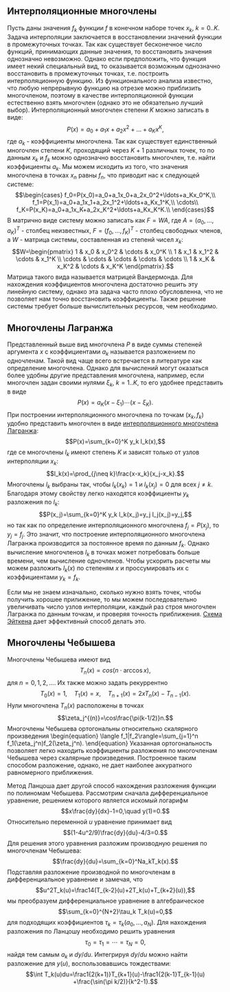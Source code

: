 
## Интерполяционные многочлены

Пусть даны значения $f_k$ функции $f$ в конечном наборе точек $x_k$, $k=0..K$.
Задача интерполяции заключается в восстановлении значений функции в промежуточных точках.
Так как существует бесконечное число функций, принимающих данные значения, то восстановить значения однозначно невозможно. 
Однако если предположить, что функция имеет некий специальный вид, то оказывается возможным однозначно восстановить в промежуточных точках, т.е. построить интерполяционную функцию.
Из функционального анализа известно, что любую непрерывную функцию на отрезке можно приблизить многочленом, поэтому  в качестве интерполяционной функции естественно взять многочлен (однако это не обязательно лучший выбор). 
Интерполяционный многочлен степени $K$ можно записать в виде:
$$P(x)=a_0+a_1x+a_2x^2+\ldots+a_Kx^K,$$
где $a_k$ - коэффициенты многочлена.
Так как существует единственный многочлен степени $K$, проходящий через $K+1$ различных точек, то по данным $x_k$ и $f_k$ можно однозначно восстановить многочлен, т.е. найти коэффициенты $a_k$.
Мы можем исходить из того, что значения многочлена в точках $x_n$ равны $f_n$, что приводит нас к следующей системе:
$$\begin{cases}
f_0=P(x_0)=a_0+a_1x_0+a_2x_0^2+\ldots+a_Kx_0^K,\\
f_1=P(x_1)=a_0+a_1x_1+a_2x_1^2+\ldots+a_Kx_1^K,\\
\cdots\\
f_K=P(x_K)=a_0+a_1x_K+a_2x_K^2+\ldots+a_Kx_K^K.\\
\end{cases}$$
В матрично виде систему можно записать как $F=WA$,
где $A=(a_0,\ldots,a_K)^T$ - столбец неизвестных, 
$F=(f_0,\ldots,f_K)^T$ - столбец свободных членов, 
а $W$ - матрица системы, составленная из степенй чисел $x_k$:
$$W=\begin{pmatrix}
1 & x_0 & x_0^2 & \cdots & x_0^K \\
1 & x_1 & x_1^2 & \cdots & x_1^K \\
\cdots & \cdots & \cdots & \cdots & \cdots \\
1 & x_K & x_K^2 & \cdots & x_K^K 
\end{pmatrix}.$$
Матрица такого вида называется матрицей Вандермонда.
Для нахождения коэффициентов многочлена достаточно решить эту линейную систему, однако эта задача часто плохо обусловленна, что не позволяет нам точно восстановить коэффициенты.
Также решение системы требует больше вычислительных ресурсов, чем необходимо.

## Многочлены Лагранжа

Представленный выше вид многочлена $P$ в виде суммы степеней аргумента $x$ с коэффициентами $a_k$ называется разложением по одночленам.
Такой вид чаще всего встречается в литературе как определение многочлена.
Однако для вычислений могут оказаться более удобны другие представления многочлена,
например, если многочлен задан своими нулями $\xi_k$, $k=1..K$, то его удобнее представить в виде
$$P(x)=a_K(x-\xi_1)\cdots(x-\xi_K).$$
При построении интерполяционного многочлена по точкам $(x_k,f_k)$
удобно представить многочлен в виде [интерполяционного многочлена Лагранжа](https://ru.wikipedia.org/wiki/%D0%98%D0%BD%D1%82%D0%B5%D1%80%D0%BF%D0%BE%D0%BB%D1%8F%D1%86%D0%B8%D0%BE%D0%BD%D0%BD%D1%8B%D0%B9_%D0%BC%D0%BD%D0%BE%D0%B3%D0%BE%D1%87%D0%BB%D0%B5%D0%BD_%D0%9B%D0%B0%D0%B3%D1%80%D0%B0%D0%BD%D0%B6%D0%B0):
$$P(x)=\sum_{k=0}^K y_k l_k(x),$$
где се многочлены $l_k$ имеют степень $K$ и зависят только от узлов интерполяции $x_k$:
$$l_k(x)=\prod_{j\neq k}\frac{x-x_k}{x_j-x_k}.$$
Многочлены $l_k$ выбраны так, чтобы $l_k(x_k)=1$ и $l_k(x_j)=0$ для всех $j\neq k$.
Благодаря этому свойству легко находятся коэффициенты $y_k$ разложения по $l_k$:
$$P(x_j)=\sum_{k=0}^K y_k l_k(x_j)=y_j l_j(x_j)=y_j,$$
но так как по определение интерполяционного многочлена $f_j=P(x_j)$, то $y_j=f_j$.
Это значит, что построение интерполяционного многочлена Лагранжа производится за постоянное время по данным $f_k$. 
Однако вычисление многочленов $l_k$ в точках может потребовать больше времени, чем вычисление одночленов.
Чтобы ускорить расчеты мы можем разложить $l_k(x)$ по степеням $x$ и проссумировать их с коэффициентами $y_k=f_k$.

Если мы не знаем изначально, сколько нужно взять точек, чтобы получить хорошее прилижение, то мы можем последовательно увеличивать число узлов интерполяции, каждый раз строя многочлен Лагранжа по данным точкам, и проверяя точность приближения.
[Схема Эйткена](https://ru.wikipedia.org/wiki/%D0%A1%D1%85%D0%B5%D0%BC%D0%B0_%D0%AD%D0%B9%D1%82%D0%BA%D0%B5%D0%BD%D0%B0) дает эффективный способ делать это.

## Многочлены Чебышева

Многочлены Чебышева имеют вид
$$T_n(x)=cos(n\cdot\arccos x),$$
для $n=0,1,2,\ldots$.
Их также можно задать рекуррентно
$$T_0(x)=1,\quad T_1(x)=x,\quad T_{n+1}(x)=2xT_n(x)-T_{n-1}(x).$$
Нули многочлена $T_n(x)$ расположены в точках
$$\zeta_j^{(n)}=\cos\frac{\pi(k-1/2)}n.$$ 
Многочлены Чебышева ортогональны относительно скалярного произведения
\begin{equation}
\langle f_1|f_2\rangle=\sum_{j=1}^n f_1(\zeta_j^n)f_2(\zeta_j^n).
\end{equation}
Указанная ортогональность позволяет легко находить коэффициенты
разложения по многочленам Чебышева через скалярные произведения.
Построенное таким способом разложение, однако, не дает
наиболее аккуратного равномерного приближения.

Метод Ланцоша дает другой способ нахождения разложения
функции по полиномам Чебышева.
Рассмотрим сначала дифференциальное уравнение, решением
которого является искомый логарифм
$$x\frac{dy}{dx}-1=0,\quad y(1)=0.$$
Относительно переменной $u$ уравнение принимает вид
$$(1-4u^2/9)\frac{dy}{du}-4/3=0.$$
Для решения этого уравнения разложим производную решения
по многочленам Чебышева:
$$\frac{dy}{du}=\sum_{k=0}^Na_kT_k(x).$$
Подставляя разложение производной по многочленам в дифференциальное
уравнение и замечая, что
$$u^2T_k(u)=\frac14(T_{k-2}(u)+2T_k(u)+T_{k+2}(u)),$$
мы преобразуем дифференциальное уравнение в алгебраическое
$$\sum_{k=0}^{N+2}\tau_k T_k(u)=0,$$
для подходящих коэффициентов $\tau_k=\tau_k(a_0,\ldots,a_N)$.
Для нахождения разложения по Ланцошу необходимо решить
уравнения 
$$\tau_0=\tau_1=\cdots=\tau_N=0,$$
найдя тем самым $a_k$ и $dy/du$.
Интегрируя $dy/du$ можно найти разложение для $y(u)$,
воспользовавшись тождествами:
$$\int T_k(u)du=\frac1{2(k+1)}T_{k+1}(u)-\frac1{2(k-1}T_{k-1}(u)
+\frac{\sin(\pi k/2)}{k^2-1}.$$



```python

```
